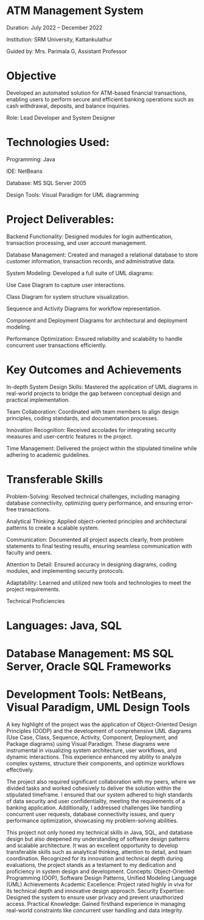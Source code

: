 # ATM Management System

Duration: July 2022 – December 2022

Institution: SRM University, Kattankulathur

Guided by: Mrs. Parimala G, Assistant Professor

# Objective

Developed an automated solution for ATM-based financial transactions, enabling users to perform secure and efficient banking operations such as cash withdrawal, deposits, and balance inquiries.

Role: Lead Developer and System Designer

# Technologies Used:

Programming: Java

IDE: NetBeans

Database: MS SQL Server 2005

Design Tools: Visual Paradigm for UML diagramming

# Project Deliverables:

Backend Functionality: Designed modules for login authentication, transaction processing, and user account management.

Database Management: Created and managed a relational database to store customer information, transaction records, and administrative data.

System Modeling: Developed a full suite of UML diagrams:

Use Case Diagram to capture user interactions.

Class Diagram for system structure visualization.

Sequence and Activity Diagrams for workflow representation.

Component and Deployment Diagrams for architectural and deployment modeling.

Performance Optimization: Ensured reliability and scalability to handle concurrent user transactions efficiently.

# Key Outcomes and Achievements

In-depth System Design Skills: Mastered the application of UML diagrams in real-world projects to bridge the gap between conceptual design and practical implementation.

Team Collaboration: Coordinated with team members to align design principles, coding standards, and documentation processes.

Innovation Recognition: Received accolades for integrating security measures and user-centric features in the project.

Time Management: Delivered the project within the stipulated timeline while adhering to academic guidelines.

# Transferable Skills

Problem-Solving: Resolved technical challenges, including managing database connectivity, optimizing query performance, and ensuring error-free transactions.

Analytical Thinking: Applied object-oriented principles and architectural patterns to create a scalable system.

Communication: Documented all project aspects clearly, from problem statements to final testing results, ensuring seamless communication with faculty and peers.

Attention to Detail: Ensured accuracy in designing diagrams, coding modules, and implementing security protocols.

Adaptability: Learned and utilized new tools and technologies to meet the project requirements.

Technical Proficiencies

# Languages: Java, SQL

# Database Management: MS SQL Server, Oracle SQL Frameworks

# Development Tools: NetBeans, Visual Paradigm, UML Design Tools

A key highlight of the project was the application of Object-Oriented Design Principles (OODP) and the development of comprehensive UML diagrams (Use Case, Class, Sequence, Activity, Component, Deployment, and Package diagrams) using Visual Paradigm. These diagrams were instrumental in visualizing system architecture, user workflows, and dynamic interactions. This experience enhanced my ability to analyze complex systems, structure their components, and optimize workflows effectively.

The project also required significant collaboration with my peers, where we divided tasks and worked cohesively to deliver the solution within the stipulated timeframe. I ensured that our system adhered to high standards of data security and user confidentiality, meeting the requirements of a banking application. Additionally, I addressed challenges like handling concurrent user requests, database connectivity issues, and query performance optimization, showcasing my problem-solving abilities.

This project not only honed my technical skills in Java, SQL, and database design but also deepened my understanding of software design patterns and scalable architecture. It was an excellent opportunity to develop transferable skills such as analytical thinking, attention to detail, and team coordination. Recognized for its innovation and technical depth during evaluations, the project stands as a testament to my dedication and proficiency in system design and development.
Concepts: Object-Oriented Programming (OOP), Software Design Patterns, Unified Modeling Language (UML)
Achievements
Academic Excellence: Project rated highly in viva for its technical depth and innovative design approach.
Security Expertise: Designed the system to ensure user privacy and prevent unauthorized access.
Practical Knowledge: Gained firsthand experience in managing real-world constraints like concurrent user handling and data integrity.
